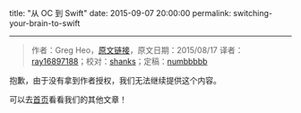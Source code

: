 title: "从 OC 到 Swift"
date: 2015-09-07 20:00:00
permalink: switching-your-brain-to-swift

---
> 作者：Greg Heo，[原文链接](http://gregheo.com/blog/switching-your-brain-to-swift/)，原文日期：2015/08/17
> 译者：[ray16897188](undefined)；校对：[shanks](http://codebuild.me/)；定稿：[numbbbbb](https://github.com/numbbbbb)

抱歉，由于没有拿到作者授权，我们无法继续提供这个内容。

可以去[首页](http://swift.gg)看看我们的其他文章！